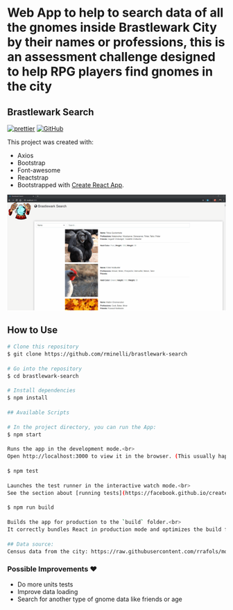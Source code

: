 # Web App to help to search data of all the gnomes inside Brastlewark City by their names or professions, this is an assessment challenge designed to help RPG players find gnomes in the city

## Brastlewark Search

[![prettier](https://img.shields.io/badge/styled%20with-prettier-ff69b4.svg)](https://github.com/prettier/prettier)
[![GitHub](https://img.shields.io/github/license/mtxr/vscode-sqltools?style=flat-square)](https://github.com/rminelli/brastlewark-search/blob/master/LICENSE)

This project was created with:

- Axios
- Bootstrap
- Font-awesome
- Reactstrap
- Bootstrapped with [Create React App](https://github.com/facebook/create-react-app).

![](preview.gif)

## How to Use

```bash
# Clone this repository
$ git clone https://github.com/rminelli/brastlewark-search

# Go into the repository
$ cd brastlewark-search

# Install dependencies
$ npm install

## Available Scripts

# In the project directory, you can run the App:
$ npm start

Runs the app in the development mode.<br>
Open http://localhost:3000 to view it in the browser. (This usually happens automatically)

$ npm test

Launches the test runner in the interactive watch mode.<br>
See the section about [running tests](https://facebook.github.io/create-react-app/docs/running-tests)

$ npm run build

Builds the app for production to the `build` folder.<br>
It correctly bundles React in production mode and optimizes the build for the best performance.

## Data source:
Census data from the city: https://raw.githubusercontent.com/rrafols/mobile_test/master/data.json
```

### Possible Improvements ❤️

- Do more units tests
- Improve data loading
- Search for another type of gnome data like friends or age
